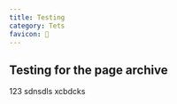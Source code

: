 ```yaml
---
title: Testing
category: Tets
favicon: 🎨
---
```


## Testing for the page archive 
123
sdnsdls
xcbdcks